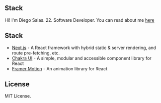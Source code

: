 ## Stack
Hi! I'm Diego Salas. 22. Software Developer. You can read about me [here](https://portfolio-diegosalasmartinez.vercel.app/)

## Stack

- [Next.js](https://nextjs.org/) - A React framework with hybrid static & server rendering, and route pre-fetching, etc.
- [Chakra UI](https://chakra-ui.com/) - A simple, modular and accessible component library for React
- [Framer Motion](https://www.framer.com/motion/) - An animation library for React

## License

MIT License.

